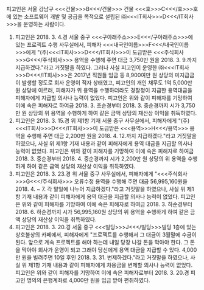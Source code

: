 피고인은 서울 강남구 <<<건물>>>B<<</건물>>> 건물 <<<호>>>C<<</호>>>호에 있는 소프트웨어 개발 및 공급을 목적으로 설립된 ㈜<<<IT회사>>>D<<</IT회사>>>을 운영하는 사람이다.
1. 피고인은 2018. 3. 4.경 서울 중구 <<<구아래주소>>>E<<</구아래주소>>>에 있는 프로젝트 수행 사무실에서, 피해자 <<<내국인이름>>>F<<</내국인이름>>>에게 "(주)<<<IT회사>>>D<<</IT회사>>>이 도급받은 <<<주식회사>>>G<<</주식회사>>> 용역을 수행해 주면 대금 3,750만 원을 2018. 3. 9.까지 지급하겠다."라고 거짓말을 하였다.
그러나 사실 피고인이 운영한 ㈜<<<IT회사>>>D<<</IT회사>>>은 2017년 직원들 임금 등 8,900여만 원 상당의 미지급금이 발생할 정도로 회사 운영이 적자 상태였고, 피고인의 개인 채무도 1억 5,000만 원 상당에 이르러, 피해자가 위 용역을 수행하더라도 경찰청이 지급한 용역대금을 피해자에게 지급할 의사나 능력이 없었다.
피고인은 위와 같이 피해자를 기망하여 이에 속은 피해자로 하여금 2018. 3. 초순경부터 2018. 3. 중순경까지 시가 3,750만 원 상당의 위 용역을 수행하게 하여 같은 금액 상당의 재산상 이익을 취득하였다.
2. 피고인은 2018. 3. 15.경 위 제1항 기재 서울 중구 사무실에서, 피해자에게 "(주)<<<IT회사>>>D<<</IT회사>>>이 도급받은 <<<용역>>>H<<</용역>>> 용역을 수행해 주면 대금 2,200만 원을 2018. 4. 12.까지 지급하겠다."라고 거짓말을 하였으나, 사실 위 제1항 기재 내용과 같이 피해자에게 용역 대금을 지급할 의사나 능력이 없었다.
피고인은 위와 같이 피해자를 기망하여 이에 속은 피해자로 하여금 2018. 3. 중순경부터 2018. 4. 중순경까지 시가 2,200만 원 상당의 위 용역을 수행하게 하여 같은 금액 상당의 재산상 이익을 취득하였다.
3. 피고인은 2018. 3. 23.경 위 서울 중구 사무실에서, 피해자에게 "<<<주식회사>>>G<<</주식회사>>> 오류수정 용역을 수행해 주면 대금 56,995,160원을 2018. 4. ~ 7. 각 말일에 나누어 지급하겠다."라고 거짓말을 하였으나, 사실 위 제1항 기재 내용과 같이 피해자에게 용역 대금을 지급할 의사나 능력이 없었다.
피고인은 위와 같이 피해자를 기망하여 이에 속은 피해자로 하여금 2018. 3. 하순경부터 2018. 6. 하순경까지 시가 56,995,160원 상당의 위 용역을 수행하게 하여 같은 금액 상당의 재산상 이익을 취득하였다.
4. 피고인은 2018. 3. 20.경 서울 중구 <<<빌딩>>>J<<</빌딩>>>빌딩 1층에 있는 상호불상의 카페에서, 피해자에게 "프로젝트를 수행해서 그 대금이 3월말에 수금이 된다. 앞으로 계속 프로젝트를 해야 하는데 내일 당장 나갈 돈을 막아야 한다. 그 돈을 막아야 회사가 운영이 되고 그래야 당신에게 용역 대금을 지급할 수 있다. 4,000만 원을 빌려주면 10일 후인 2018. 3. 31. 변제하겠다."라고 거짓말을 하였으나, 사실 위 제1항 기재 내용과 같이 피해자에게 차용금을 변제할 의사나 능력이 없었다.
피고인은 위와 같이 피해자를 기망하여 이에 속은 피해자로부터 2018. 3. 20.경 피고인 명의의 은행계좌로 4,000만 원을 입금 받아 편취하였다.